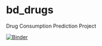 # bd_drugs
Drug Consumption Prediction Project

[![Binder](https://mybinder.org/badge.svg)](https://mybinder.org/v2/gh/helderbetiol/bd_drugs/master)

